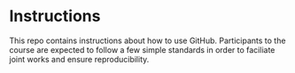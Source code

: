 # Instructions
This repo contains instructions about how to use GitHub. Participants to the course are expected to follow a few simple standards in order to faciliate joint works and ensure reproducibility. 
